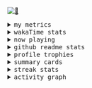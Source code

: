 [![🐙](https://hits.seeyoufarm.com/api/count/incr/badge.svg?url=https%3A%2F%2Fgithub.com%2Fktnkk%2Fhit-counter&count_bg=%23070707&title_bg=%23070707&icon=&icon_color=%23E7E7E7&title=visitors&edge_flat=true)](https://hits.seeyoufarm.com)

<details>
  <summary> <samp>my metrics</samp></summary>
  
  <br>
  
 ![🐳](https://github.com/kkhys/kkhys/blob/main/github-metrics.svg)
  
  ***
</details>

<details>
  <summary> <samp>wakaTime stats</samp></summary>
  
  <br>
  
<!--START_SECTION:waka-->
![Code Time](http://img.shields.io/badge/Code%20Time-5%2C025%20hrs%2053%20mins-blue)

**🐱 My GitHub Data** 

> 📦 5.2 MB Used in GitHub's Storage 
 > 
> 🏆 2,749 Contributions in the Year 2024
 > 
> 💼 Opted to Hire
 > 
> 📜 9 Public Repositories 
 > 
> 🔑 23 Private Repositories 
 > 
**I'm a Night 🦉** 

```text
🌞 Morning                10424 commits       ███████░░░░░░░░░░░░░░░░░░   28.54 % 
🌆 Daytime                7604 commits        █████░░░░░░░░░░░░░░░░░░░░   20.82 % 
🌃 Evening                15876 commits       ███████████░░░░░░░░░░░░░░   43.47 % 
🌙 Night                  2616 commits        ██░░░░░░░░░░░░░░░░░░░░░░░   07.16 % 
```
📅 **I'm Most Productive on Sunday** 

```text
Monday                   4266 commits        ███░░░░░░░░░░░░░░░░░░░░░░   11.68 % 
Tuesday                  4983 commits        ███░░░░░░░░░░░░░░░░░░░░░░   13.64 % 
Wednesday                5086 commits        ███░░░░░░░░░░░░░░░░░░░░░░   13.93 % 
Thursday                 5092 commits        ███░░░░░░░░░░░░░░░░░░░░░░   13.94 % 
Friday                   5316 commits        ████░░░░░░░░░░░░░░░░░░░░░   14.56 % 
Saturday                 5502 commits        ████░░░░░░░░░░░░░░░░░░░░░   15.07 % 
Sunday                   6275 commits        ████░░░░░░░░░░░░░░░░░░░░░   17.18 % 
```


📊 **This Week I Spent My Time On** 

```text
🕑︎ Time Zone: Asia/Tokyo

💬 Programming Languages: 
Other                    39 hrs 36 mins      ██████████████████░░░░░░░   72.72 % 
Java                     6 hrs 42 mins       ███░░░░░░░░░░░░░░░░░░░░░░   12.32 % 
MDX                      2 hrs 40 mins       █░░░░░░░░░░░░░░░░░░░░░░░░   04.91 % 
SQL                      2 hrs 7 mins        █░░░░░░░░░░░░░░░░░░░░░░░░   03.89 % 
TypeScript               1 hr 11 mins        █░░░░░░░░░░░░░░░░░░░░░░░░   02.19 % 

🔥 Editors: 
Chrome                   41 hrs 34 mins      ███████████████████░░░░░░   76.34 % 
IntelliJ IDEA            8 hrs 3 mins        ████░░░░░░░░░░░░░░░░░░░░░   14.81 % 
WebStorm                 3 hrs 51 mins       ██░░░░░░░░░░░░░░░░░░░░░░░   07.09 % 
DataGrip                 57 mins             ░░░░░░░░░░░░░░░░░░░░░░░░░   01.77 % 

💻 Operating System: 
Mac                      54 hrs 27 mins      █████████████████████████   100.00 % 
```


 Last Updated on 2024/11/09 18:42:34 UTC
<!--END_SECTION:waka-->
  
  ***
</details>


<details>
  <summary> <samp>now playing</samp></summary>
  
  <br>
 
 [![🐟](https://spotify-github-profile.vercel.app/api/view?uid=31ryofms4dnv7mrohhepo4c4zgqu&cover_image=true&theme=default&show_offline=false&background_color=121212&bar_color=53b14f&bar_color_cover=false)](https://open.spotify.com/user/31ryofms4dnv7mrohhepo4c4zgqu)
  
  ***
</details>

<details>
  <summary> <samp>github readme stats</samp></summary>
  
  <br>
  
 <p align="left"> 
  <img alt="🐠" src="https://github-readme-stats.vercel.app/api?username=kkhys&count_private=true&show_icons=true&theme=dark&include_all_commits=true" />
  <img alt="🐟" src="https://github-readme-stats.vercel.app/api/top-langs/?username=kkhys&layout=compact&theme=dark&langs_count=10&hide=HTML,CSS,SCSS" />
</p>
  
  ***
</details>

<details>
  <summary> <samp>profile trophies</samp></summary>
  
  <br>
  
  [![🐬](https://github-profile-trophy.vercel.app/?username=kkhys&rank=SECRET,SSS,SS,S,AAA,AA,A&theme=darkhub&row=1&margin-w=10&no-bg=true)](https://github.com/ryo-ma/github-profile-trophy)
  
  ***
</details>

<details>
  <summary> <samp>summary cards</samp></summary>
  
  <br>
  
  ![🐋](https://github-profile-summary-cards.vercel.app/api/cards/profile-details?username=kkhys&theme=github_dark)
  ![🦑](https://github-profile-summary-cards.vercel.app/api/cards/repos-per-language?username=kkhys&theme=github_dark)
  ![🦭](https://github-profile-summary-cards.vercel.app/api/cards/most-commit-language?username=kkhys&theme=github_dark)
  ![🦀](https://github-profile-summary-cards.vercel.app/api/cards/stats?username=kkhys&theme=github_dark)
  ![🦈](https://github-profile-summary-cards.vercel.app/api/cards/productive-time?username=kkhys&theme=github_dark)
  
  ***
</details>

<details>
  <summary> <samp>streak stats</samp></summary>
  
  <br>
  
  [![🐠](http://github-readme-streak-stats.herokuapp.com?user=kkhys&theme=dark)](https://git.io/streak-stats)
  
  ***
</details>

<details>
  <summary> <samp>activity graph</samp></summary>
  
  <br>
  
  [![🐡](https://github-readme-activity-graph.vercel.app/graph?username=kkhys&theme=xcode)](https://github.com/ashutosh00710/github-readme-activity-graph)
  
  ***
</details>
